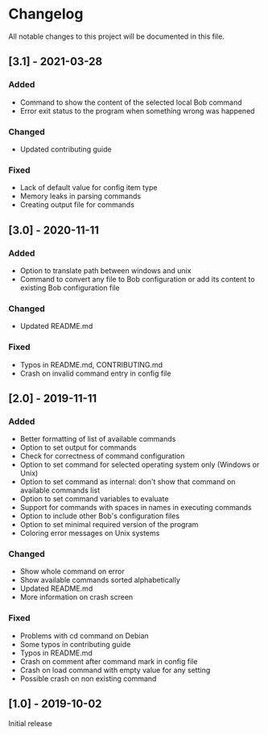 # Changelog
All notable changes to this project will be documented in this file.

## [3.1] - 2021-03-28

### Added
- Command to show the content of the selected local Bob command
- Error exit status to the program when something wrong was happened

### Changed
- Updated contributing guide

### Fixed
- Lack of default value for config item type
- Memory leaks in parsing commands
- Creating output file for commands

## [3.0] - 2020-11-11

### Added
- Option to translate path between windows and unix
- Command to convert any file to Bob configuration or add its content to
  existing Bob configuration file

### Changed
- Updated README.md

### Fixed
- Typos in README.md, CONTRIBUTING.md
- Crash on invalid command entry in config file

## [2.0] - 2019-11-11

### Added
- Better formatting of list of available commands
- Option to set output for commands
- Check for correctness of command configuration
- Option to set command for selected operating system only (Windows or Unix)
- Option to set command as internal: don't show that command on available
  commands list
- Option to set command variables to evaluate
- Support for commands with spaces in names in executing commands
- Option to include other Bob's configuration files
- Option to set minimal required version of the program
- Coloring error messages on Unix systems

### Changed
- Show whole command on error
- Show available commands sorted alphabetically
- Updated README.md
- More information on crash screen

### Fixed
- Problems with cd command on Debian
- Some typos in contributing guide
- Typos in README.md
- Crash on comment after command mark in config file
- Crash on load command with empty value for any setting
- Possible crash on non existing command

## [1.0] - 2019-10-02
Initial release
